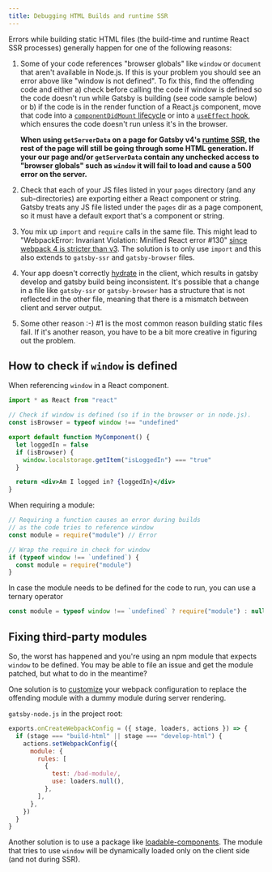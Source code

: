 ```yaml
---
title: Debugging HTML Builds and runtime SSR
---
```


Errors while building static HTML files (the build-time and runtime React SSR processes) generally happen for one of the following reasons:

1. Some of your code references "browser globals" like `window` or `document`
   that aren't available in Node.js. If this is your problem you should see an
   error above like "window is not defined". To fix this, find the offending
   code and either a) check before calling the code if window is defined so the
   code doesn't run while Gatsby is building (see code sample below) or b) if
   the code is in the render function of a React.js component, move that code
   into a [`componentDidMount`
   lifecycle](https://reactjs.org/docs/react-component.html#componentdidmount)
   or into a [`useEffect`
   hook](https://reactjs.org/docs/hooks-reference.html#useeffect), which
   ensures the code doesn't run unless it's in the browser. 
   
   **When using `getServerData` on a page for Gatsby v4's [runtime SSR](https://www.gatsbyjs.com/docs/reference/rendering-options/server-side-rendering/), the rest of the page will still be going through some HTML generation. If your our page and/or `getServerData` contain any unchecked access to "browser globals" such as `window` it will fail to load and cause a 500 error on the server.**

2. Check that each of your JS files listed in your `pages` directory (and any
   sub-directories) are exporting either a React component or string. Gatsby
   treats any JS file listed under the `pages` dir as a page component, so it must
   have a default export that's a component or string.

3. You mix up `import` and `require` calls in the same file. This might lead to
   "WebpackError: Invariant Violation: Minified React error #130" [since webpack 4
   is stricter than v3](/docs/reference/release-notes/migrating-from-v1-to-v2/#convert-to-either-pure-commonjs-or-pure-es6).
   The solution is to only use `import` and this also extends to `gatsby-ssr` and `gatsby-browser` files.

4. Your app doesn't correctly
   [hydrate](https://reactjs.org/docs/react-dom.html) in the client, which
   results in gatsby develop and gatsby build being inconsistent. It's possible
   that a change in a file like `gatsby-ssr` or `gatsby-browser` has
   a structure that is not reflected in the other file, meaning that there is
   a mismatch between client and server output.

5. Some other reason :-) #1 is the most common reason building static files
   fail. If it's another reason, you have to be a bit more creative in figuring
   out the problem.

## How to check if `window` is defined

When referencing `window` in a React component.

```jsx
import * as React from "react"

// Check if window is defined (so if in the browser or in node.js).
const isBrowser = typeof window !== "undefined"

export default function MyComponent() {
  let loggedIn = false
  if (isBrowser) {
    window.localstorage.getItem("isLoggedIn") === "true"
  }

  return <div>Am I logged in? {loggedIn}</div>
}
```

When requiring a module:

```javascript
// Requiring a function causes an error during builds
// as the code tries to reference window
const module = require("module") // Error

// Wrap the require in check for window
if (typeof window !== `undefined`) {
  const module = require("module")
}
```

In case the module needs to be defined for the code to run, you can use a ternary operator

```javascript
const module = typeof window !== `undefined` ? require("module") : null
```

## Fixing third-party modules

So, the worst has happened and you're using an npm module that expects `window`
to be defined. You may be able to file an issue and get the module patched, but
what to do in the meantime?

One solution is to [customize](/docs/how-to/custom-configuration/add-custom-webpack-config) your webpack
configuration to replace the offending module with a dummy module during server
rendering.

`gatsby-node.js` in the project root:

```js:title=gatsby-node.js
exports.onCreateWebpackConfig = ({ stage, loaders, actions }) => {
  if (stage === "build-html" || stage === "develop-html") {
    actions.setWebpackConfig({
      module: {
        rules: [
          {
            test: /bad-module/,
            use: loaders.null(),
          },
        ],
      },
    })
  }
}
```

Another solution is to use a package like [loadable-components](https://github.com/gregberge/loadable-components). The module that tries to use `window` will be dynamically loaded only on the client side (and not during SSR).
